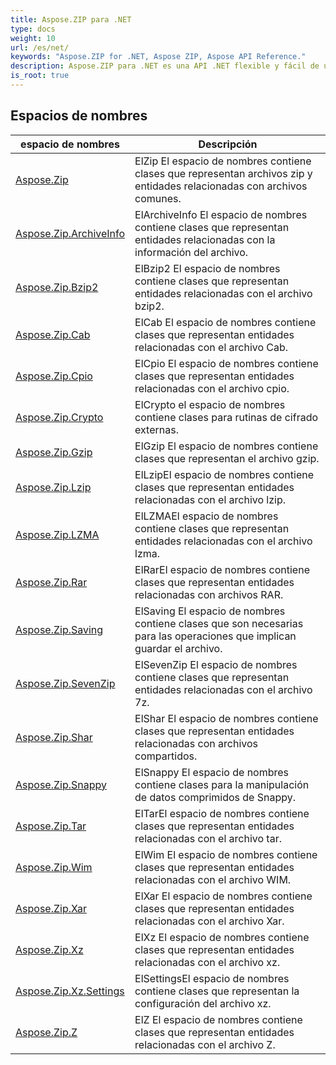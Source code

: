 ```yaml
---
title: Aspose.ZIP para .NET
type: docs
weight: 10
url: /es/net/
keywords: "Aspose.ZIP for .NET, Aspose ZIP, Aspose API Reference."
description: Aspose.ZIP para .NET es una API .NET flexible y fácil de usar que le permite trabajar con la compresión de archivos en un formato ZIP estándar.
is_root: true
---
```


## Espacios de nombres

| espacio de nombres | Descripción |
| --- | --- |
| [Aspose.Zip](./aspose.zip/) | ElZip El espacio de nombres contiene clases que representan archivos zip y entidades relacionadas con archivos comunes. |
| [Aspose.Zip.ArchiveInfo](./aspose.zip.archiveinfo/) | ElArchiveInfo El espacio de nombres contiene clases que representan entidades relacionadas con la información del archivo. |
| [Aspose.Zip.Bzip2](./aspose.zip.bzip2/) | ElBzip2 El espacio de nombres contiene clases que representan entidades relacionadas con el archivo bzip2. |
| [Aspose.Zip.Cab](./aspose.zip.cab/) | ElCab El espacio de nombres contiene clases que representan entidades relacionadas con el archivo Cab. |
| [Aspose.Zip.Cpio](./aspose.zip.cpio/) | ElCpio El espacio de nombres contiene clases que representan entidades relacionadas con el archivo cpio. |
| [Aspose.Zip.Crypto](./aspose.zip.crypto/) | ElCrypto el espacio de nombres contiene clases para rutinas de cifrado externas. |
| [Aspose.Zip.Gzip](./aspose.zip.gzip/) | ElGzip El espacio de nombres contiene clases que representan el archivo gzip. |
| [Aspose.Zip.Lzip](./aspose.zip.lzip/) | ElLzipEl espacio de nombres contiene clases que representan entidades relacionadas con el archivo lzip. |
| [Aspose.Zip.LZMA](./aspose.zip.lzma/) | ElLZMAEl espacio de nombres contiene clases que representan entidades relacionadas con el archivo lzma. |
| [Aspose.Zip.Rar](./aspose.zip.rar/) | ElRarEl espacio de nombres contiene clases que representan entidades relacionadas con archivos RAR. |
| [Aspose.Zip.Saving](./aspose.zip.saving/) | ElSaving El espacio de nombres contiene clases que son necesarias para las operaciones que implican guardar el archivo. |
| [Aspose.Zip.SevenZip](./aspose.zip.sevenzip/) | ElSevenZip El espacio de nombres contiene clases que representan entidades relacionadas con el archivo 7z. |
| [Aspose.Zip.Shar](./aspose.zip.shar/) | ElShar El espacio de nombres contiene clases que representan entidades relacionadas con archivos compartidos. |
| [Aspose.Zip.Snappy](./aspose.zip.snappy/) | ElSnappy El espacio de nombres contiene clases para la manipulación de datos comprimidos de Snappy. |
| [Aspose.Zip.Tar](./aspose.zip.tar/) | ElTarEl espacio de nombres contiene clases que representan entidades relacionadas con el archivo tar. |
| [Aspose.Zip.Wim](./aspose.zip.wim/) | ElWim El espacio de nombres contiene clases que representan entidades relacionadas con el archivo WIM. |
| [Aspose.Zip.Xar](./aspose.zip.xar/) | ElXar El espacio de nombres contiene clases que representan entidades relacionadas con el archivo Xar. |
| [Aspose.Zip.Xz](./aspose.zip.xz/) | ElXz El espacio de nombres contiene clases que representan entidades relacionadas con el archivo xz. |
| [Aspose.Zip.Xz.Settings](./aspose.zip.xz.settings/) | ElSettingsEl espacio de nombres contiene clases que representan la configuración del archivo xz. |
| [Aspose.Zip.Z](./aspose.zip.z/) | ElZ El espacio de nombres contiene clases que representan entidades relacionadas con el archivo Z. |


